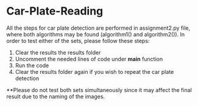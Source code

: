 # Car-Plate-Reading
All the steps for car plate detection are performed in assignment2.py file, where both algorithms may be found (algorithm1() and algorithm2()).
In order to test either of the sets, please follow these steps:
1. Clear the results the results folder
2. Uncomment the needed lines of code under __main__ function
3. Run the code
4. Clear the results folder again if you wish to repeat the car plate detection

**Please do not test both sets simultaneously since it may affect the final result due to the naming of the images.